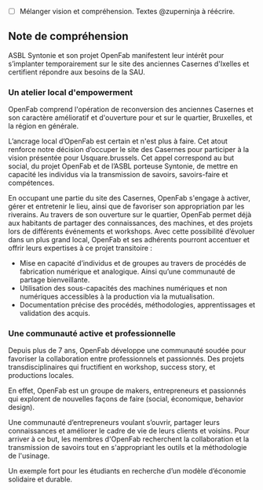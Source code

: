 - [ ] Mélanger vision et compréhension. Textes @zuperninja à réécrire.

## Note de compréhension

ASBL Syntonie et son projet OpenFab manifestent leur intérêt pour s’implanter temporairement sur le site des anciennes Casernes d'Ixelles et certifient répondre aux besoins de la SAU.

### Un atelier local d'empowerment

OpenFab comprend l'opération de reconversion des anciennes Casernes et son caractère amélioratif et d'ouverture pour et sur le quartier, Bruxelles, et la région en générale.

L’ancrage local d’OpenFab est certain et n'est plus à faire. Cet atout renforce notre décision d’occuper le site des Casernes pour participer à la vision présentée pour Usquare.brussels. Cet appel correspond au but social, du projet OpenFab et de l’ASBL porteuse Syntonie, de mettre en capacité les individus via la transmission de savoirs, savoirs-faire et compétences.

En occupant une partie du site des Casernes, OpenFab s'engage à activer, gérer et entretenir le lieu, ainsi que de favoriser son appropriation par les riverains. Au travers de son ouverture sur le quartier, OpenFab permet déjà aux habitants de partager des connaissances, des machines, et des projets lors de différents événements et workshops. Avec cette possibilité d’évoluer dans un plus grand local, OpenFab et ses adhérents pourront accentuer et offrir leurs expertises à ce projet transitoire :

- Mise en capacité d’individus et de groupes au travers de procédés de fabrication numérique et analogique. Ainsi qu’une communauté de partage bienveillante.
- Utilisation des sous-capacités des machines numériques et non numériques accessibles à la production via la mutualisation.
- Documentation précise des procédés, méthodologies, apprentissages et validation des acquis.

### Une communauté active et professionnelle

Depuis plus de 7 ans, OpenFab développe une communauté soudée pour favoriser la collaboration entre professionnels et passionnés. Des projets transdisciplinaires qui fructifient en workshop, success story, et productions locales.

En effet, OpenFab est un groupe de makers, entrepreneurs et passionnés qui explorent de nouvelles façons de faire (social, économique, behavior design).

Une communauté d’entrepreneurs voulant s’ouvrir, partager leurs connaissances et améliorer le cadre de vie de leurs clients et voisins. Pour arriver à ce but, les membres d'OpenFab recherchent la collaboration et la transmission de savoirs tout en s'appropriant les outils et la méthodologie de l'usinage.

Un exemple fort pour les étudiants en recherche d’un modèle d’économie solidaire et durable.
